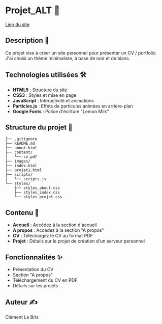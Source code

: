 # Projet_ALT 🚀

[Lien du site](https://cv.clement-lbs.me)

## Description 📄
Ce projet vise à créer un site personnel pour présenter un CV / portfolio. J'ai choisi un thème minimaliste, à base de noir et de blanc.

## Technologies utilisées 🛠️
- **HTML5** : Structure du site
- **CSS3** : Styles et mise en page
- **JavaScript** : Interactivité et animations
- **Particles.js** : Effets de particules animées en arrière-plan
- **Google Fonts** : Police d'écriture "Lemon Milk"

## Structure du projet 📁
```
├── .gitignore
├── README.md
├── about.html
├── content/
│   └── cv.pdf
├── images/
├── index.html
├── projet1.html
├── scripts/
│   └── scripts.js
└── styles/
    ├── styles_about.css
    ├── styles_index.css
    └── styles_projet.css
```

## Contenu 📑
- **Accueil** : Accédez à la section d'accueil
- **A propos** : Accédez à la section "A propos"
- **CV** : Téléchargez le CV au format PDF
- **Projet** : Détails sur le projet de création d'un serveur personnel

## Fonctionnalités ✨
- Présentation du CV
- Section "A propos"
- Téléchargement du CV en PDF
- Détails sur les projets

## Auteur ✍️
Clément Le Bris

